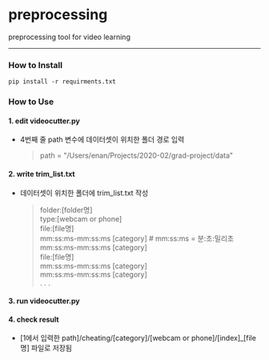 # preprocessing
preprocessing tool for video learning  

***  
### How to Install
```
pip install -r requirments.txt
```

### How to Use
#### 1. edit videocutter.py
  * 4번째 줄 path 변수에 데이터셋이 위치한 폴더 경로 입력
    > path = "/Users/enan/Projects/2020-02/grad-project/data"
#### 2. write trim_list.txt
  * 데이터셋이 위치한 폴더에 trim_list.txt 작성  
    > folder:[folder명]  
    > type:[webcam or phone]  
    > file:[file명]  
    > mm:ss:ms-mm:ss:ms [category]  # mm:ss:ms = 분:초:밀리초
    > mm:ss:ms-mm:ss:ms [category]  
    > file:[file명]  
    > mm:ss:ms-mm:ss:ms [category]  
    > mm:ss:ms-mm:ss:ms [category]  
    > . . .   
#### 3. run videocutter.py
#### 4. check result
  * [1에서 입력한 path]/cheating/[category]/[webcam or phone]/[index]_[file명] 파일로 저장됨
